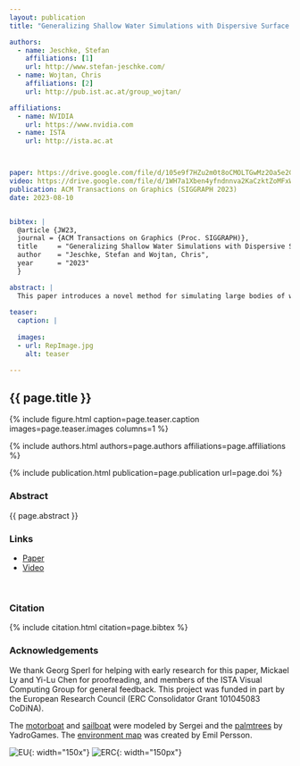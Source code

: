 ```yaml
---
layout: publication
title: "Generalizing Shallow Water Simulations with Dispersive Surface Waves"

authors:
  - name: Jeschke, Stefan
    affiliations: [1]
    url: http://www.stefan-jeschke.com/
  - name: Wojtan, Chris
    affiliations: [2]
    url: http://pub.ist.ac.at/group_wojtan/

affiliations:
  - name: NVIDIA	
    url: https://www.nvidia.com
  - name: ISTA
    url: http://ista.ac.at



paper: https://drive.google.com/file/d/105e9f7HZu2m0t8oCMOLTGwMz2Oa5e2Gh/view
video: https://drive.google.com/file/d/1WH7a1Xben4yfndnnva2KaCzktZoMFxWT/view
publication: ACM Transactions on Graphics (SIGGRAPH 2023)
date: 2023-08-10


bibtex: |
  @article {JW23,
  journal = {ACM Transactions on Graphics (Proc. SIGGRAPH)}, 
  title     = "Generalizing Shallow Water Simulations with Dispersive Surface Waves",
  author    = "Jeschke, Stefan and Wojtan, Chris",
  year      = "2023"
  }

abstract: |
  This paper introduces a novel method for simulating large bodies of water as a height field. At the start of each time step, we partition the waves into a <i>bulk flow</i> (which approximately satisfies the assumptions of the shallow water equations) and <i>surface waves</i> (which approximately satisfy the assumptions of Airy wave theory). We then solve the two wave regimes separately using appropriate state-of-the-art techniques, and re-combine the resulting wave velocities at the end of each step. This strategy leads to the first heightfield wave model capable of simulating complex interactions between both deep and shallow water effects, like the waves from a boat wake sloshing up onto a beach, or a dam break producing wave interference patterns and eddies. We also analyze the numerical dispersion created by our method and derive an <i>exact</i> correction factor for waves at a constant water depth, giving us a numerically perfect re-creation of theoretical water wave dispersion patterns.
  
teaser:
  caption: |
    
  images:
  - url: RepImage.jpg
    alt: teaser

---
```


## {{ page.title }}

{% include figure.html caption=page.teaser.caption images=page.teaser.images columns=1 %}

{% include authors.html authors=page.authors affiliations=page.affiliations %}

{% include publication.html publication=page.publication url=page.doi %}


### Abstract

{{ page.abstract }}

### Links

* [Paper](https://drive.google.com/file/d/105e9f7HZu2m0t8oCMOLTGwMz2Oa5e2Gh/view)
* [Video](https://drive.google.com/file/d/1WH7a1Xben4yfndnnva2KaCzktZoMFxWT/view)
<br>

### Citation

{% include citation.html citation=page.bibtex %}

### Acknowledgements

We thank Georg Sperl for helping with early research for this paper, Mickael Ly and Yi-Lu Chen for proofreading, and members of the ISTA Visual Computing Group for general feedback. This project was funded in part by the European Research Council (ERC Consolidator Grant 101045083 CoDiNA).

The <a href="https://sketchfab.com/3d-models/yacht-0dd451f295d049cea20c17d3ffa87ee3">motorboat</a> and <a href="https://sketchfab.com/3d-models/sailboat-76d0b1e24be14d2f9a524bfce3001aeb">sailboat</a> were modeled by Sergei and the <a href="https://sketchfab.com/3d-models/palm-trees-55690379305145488e20afb05fc687e6">palmtrees</a> by YadroGames. The <a href="https://www.humus.name/index.php?page=Textures&ID=100">environment map</a> was created by Emil Persson.

![EU](flag_yellow_low.jpg){: width="150x"}
![ERC](LOGO-ERC.jpg){: width="150px"}